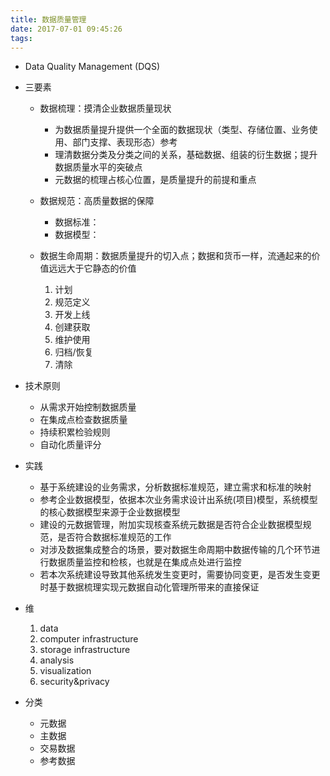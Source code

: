 ```yaml
---
title: 数据质量管理
date: 2017-07-01 09:45:26
tags:
---
```


- Data Quality Management (DQS)

- 三要素
    + 数据梳理：摸清企业数据质量现状
        * 为数据质量提升提供一个全面的数据现状（类型、存储位置、业务使用、部门支撑、表现形态）参考
        * 理清数据分类及分类之间的关系，基础数据、组装的衍生数据；提升数据质量水平的突破点
        * 元数据的梳理占核心位置，是质量提升的前提和重点
    + 数据规范：高质量数据的保障
        * 数据标准：
        * 数据模型：

    + 数据生命周期：数据质量提升的切入点；数据和货币一样，流通起来的价值远远大于它静态的价值
        1. 计划
        2. 规范定义
        3. 开发上线
        4. 创建获取
        5. 维护使用
        6. 归档/恢复
        7. 清除

- 技术原则
    + 从需求开始控制数据质量
    + 在集成点检查数据质量
    + 持续积累检验规则
    + 自动化质量评分

- 实践
    + 基于系统建设的业务需求，分析数据标准规范，建立需求和标准的映射
    + 参考企业数据模型，依据本次业务需求设计出系统(项目)模型，系统模型的核心数据模型来源于企业数据模型
    + 建设的元数据管理，附加实现核查系统元数据是否符合企业数据模型规范，是否符合数据标准规范的工作
    + 对涉及数据集成整合的场景，要对数据生命周期中数据传输的几个环节进行数据质量监控和检核，也就是在集成点处进行监控
    + 若本次系统建设导致其他系统发生变更时，需要协同变更，是否发生变更时基于数据梳理实现元数据自动化管理所带来的直接保证

- 维
    1. data
    2. computer infrastructure
    3. storage infrastructure
    4. analysis
    5. visualization
    6. security&privacy

- 分类
    + 元数据
    + 主数据
    + 交易数据
    + 参考数据


